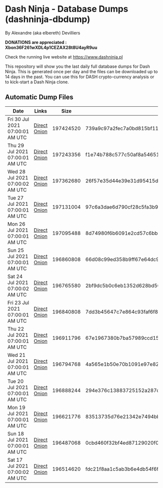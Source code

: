 # Dash Ninja - Database Dumps (dashninja-dbdump)
By Alexandre (aka elbereth) Devilliers

**DONATIONS are appreciated : Xbon36F261wXDL4p1CEZAX28t8U4ayR9uu**

Check the running live website at https://www.dashninja.pl

This repository will show you the last daily full database dumps for Dash Ninja. This is generated once per day and the files can be downloaded up to 14 days in the past.
You can use this for DASH crypto-currency analysis or to kick-start a Dash Ninja clone.


## Automatic Dump Files
| Date | Links | Size | SHA256 |
|--|--|--|--|
| Fri 30 Jul 2021 07:00:01 AM UTC | [Direct](https://oshi.at/CKRMJn) [Onion](http://oshiatwowvdbshka.onion/CKRMJn) | 197424520 | 739a9c97a2fec7a0bd815bf11dea09c25ce9901af9288483c384072d7d144d24 | 
| Thu 29 Jul 2021 07:00:01 AM UTC | [Direct](https://oshi.at/vFUpwt) [Onion](http://oshiatwowvdbshka.onion/vFUpwt) | 197243356 | f1e74b788c577c50af8a546516c208c8c88d9a47e3c087c6757c2921c2a98ff1 | 
| Wed 28 Jul 2021 07:00:02 AM UTC | [Direct](https://oshi.at/uWiDRn) [Onion](http://oshiatwowvdbshka.onion/uWiDRn) | 197362680 | 26f57e35d44e39e31d95415d855abc4e9c0563c40ab6d517b25ec590f98ab366 | 
| Tue 27 Jul 2021 07:00:01 AM UTC | [Direct](https://oshi.at/fcEwKr) [Onion](http://oshiatwowvdbshka.onion/fcEwKr) | 197131004 | 97c6a3dae6d790cf28c5fa3b9a88ddce880275e6007e60a016a3b5277eadf144 | 
| Mon 26 Jul 2021 07:00:01 AM UTC | [Direct](https://oshi.at/yxEYZm) [Onion](http://oshiatwowvdbshka.onion/yxEYZm) | 197095488 | 8d74980f6b6091e2cd57c6bba2e65a457045dd43b0d3c698577367fa0e294e56 | 
| Sun 25 Jul 2021 07:00:01 AM UTC | [Direct](https://oshi.at/Eyzaqs) [Onion](http://oshiatwowvdbshka.onion/Eyzaqs) | 196860808 | 66d08c99ed358b9ff67e64dc97702450d8c65a69f065f3e1a6813bbfb06d34fc | 
| Sat 24 Jul 2021 07:00:02 AM UTC | [Direct](https://oshi.at/fcCmNc) [Onion](http://oshiatwowvdbshka.onion/fcCmNc) | 196765580 | 2bf9dc5b0c6eb1352d628bd50383e07c93ec34b20282555a415dfc8faf6d3617 | 
| Fri 23 Jul 2021 07:00:01 AM UTC | [Direct](https://oshi.at/HHDvif) [Onion](http://oshiatwowvdbshka.onion/HHDvif) | 196840808 | 7dd3b45647c7e864c93faf6f845fd7c7f9d0e924e90e230d66ea581ca370de15 | 
| Thu 22 Jul 2021 07:00:01 AM UTC | [Direct](https://oshi.at/DvuSvz) [Onion](http://oshiatwowvdbshka.onion/DvuSvz) | 196911796 | 67e1967380b7ba57989ccd1543faab070304328234ccfcb27b58729ab125dc56 | 
| Wed 21 Jul 2021 07:00:01 AM UTC | [Direct](https://oshi.at/hiDXHU) [Onion](http://oshiatwowvdbshka.onion/hiDXHU) | 196794768 | 4a565e1b50e70b1091e97e8284fbca0ab2e75d922f1e17d81a2a627c74471506 | 
| Tue 20 Jul 2021 07:00:01 AM UTC | [Direct](https://oshi.at/hAWkab) [Onion](http://oshiatwowvdbshka.onion/hAWkab) | 196888244 | 294e376c13883725152a287d428b7c7c611f2f76083e84baad2c35657604a6e9 | 
| Mon 19 Jul 2021 07:00:01 AM UTC | [Direct](https://oshi.at/thqcuJ) [Onion](http://oshiatwowvdbshka.onion/thqcuJ) | 196621776 | 83513735d76e21342e7494bb1a0631db533f56221e1930a3c5712e44bcbc6309 | 
| Sun 18 Jul 2021 07:00:01 AM UTC | [Direct](https://oshi.at/nSeALJ) [Onion](http://oshiatwowvdbshka.onion/nSeALJ) | 196487068 | 0cbd460f32bf4ed87129020f05d286da21eb0bc887598c044dde81695f5e44b6 | 
| Sat 17 Jul 2021 07:00:02 AM UTC | [Direct](https://oshi.at/jpEWEP) [Onion](http://oshiatwowvdbshka.onion/jpEWEP) | 196514620 | fdc21f8aa1c5ab3b6e4db54f6fb68056af131080fae735fe02b97bc19950d436 | 
